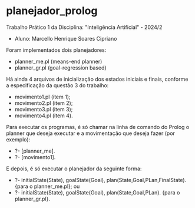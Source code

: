 # planejador_prolog

Trabalho Prático 1 da Disciplina:
"Inteligência Artificial" - 2024/2
* Aluno: Marcello Henrique Soares Cipriano

Foram implementados dois planejadores:
* planner_me.pl (means-end planner)
* planner_gr.pl (goal-regression based)

Há ainda 4 arquivos de inicialização dos estados iniciais e finais,
conforme a especificação da questão 3 do trabalho:
* movimento1.pl (item 1);
* movimento2.pl (item 2);
* movimento3.pl (item 3);
* movimento4.pl (item 4).

Para executar os programas, é só chamar na linha de comando do Prolog
o planner que deseja executar e a movimentação que deseja fazer (por exemplo):
* ?- [planner_me].
* ?- [movimento1].

E depois, é só executar o planejador da seguinte forma:
* ?- initialState(State), goalState(Goal), plan(State,Goal,PLan,FinalState).  {para o planner_me.pl}; ou
* ?- initialState(State), goalState(Goal), plan(State,Goal,PLan).             {para o planner_gr.pl}.
   
